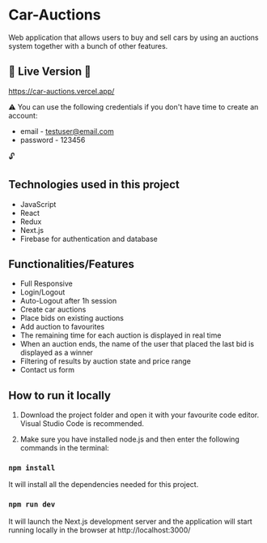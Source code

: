 # Car-Auctions

Web application that allows users to buy and sell cars by using an auctions system together with a bunch of other features.

## 🚀 Live Version 🚀

https://car-auctions.vercel.app/

⚠️ You can use the following credentials if you don't have time to create an account:

* email - testuser@email.com
* password - 123456

🔓

## Technologies used in this project

* JavaScript
* React
* Redux
* Next.js
* Firebase for authentication and database

## Functionalities/Features

* Full Responsive
* Login/Logout
* Auto-Logout after 1h session
* Create car auctions
* Place bids on existing auctions
* Add auction to favourites
* The remaining time for each auction is displayed in real time
* When an auction ends, the name of the user that placed the last bid is displayed as a winner
* Filtering of results by auction state and price range
* Contact us form

## How to run it locally

1. Download the project folder and open it with your favourite code editor. Visual Studio Code is recommended.

2. Make sure you have installed node.js and then enter the following commands in the terminal:

### `npm install`

It will install all the dependencies needed for this project.

### `npm run dev`
It will launch the Next.js development server and the application will start running locally in the browser at http://localhost:3000/
